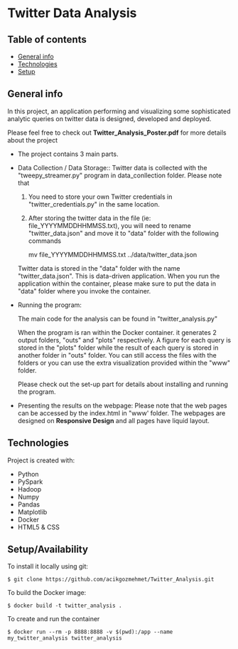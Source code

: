 # Twitter Data Analysis 

## Table of contents
* [General info](#general-info)
* [Technologies](#technologies)
* [Setup](#setup)

## General info
In this project, an application performing and visualizing some sophisticated
analytic queries on twitter data is designed, developed and deployed.

Please feel free to check out **Twitter_Analysis_Poster.pdf** for more details about the project

* The project contains 3 main parts.
* Data Collection / Data Storage::
  Twitter data is collected with the "tweepy_streamer.py" program in data_conllection folder. 
  Please note that 
  1. You need to store your own Twitter credentials in "twitter_credentials.py" in the same location.
  2. After storing the twitter data in the file (ie: file_YYYYMMDDHHMMSS.txt), you will need to rename "twitter_data.json" 
     and move it to "data" folder with the following commands
     
     mv file_YYYYMMDDHHMMSS.txt ../data/twitter_data.json
     
 
   Twitter data is stored in the "data" folder with the name "twitter_data.json".
   This is data-driven application. When you run the application within the container, 
   please make sure to put the data in "data" folder where you invoke the container.
   
* Running the program:

  The main code for the analysis can be found in "twitter_analysis.py"
  
  When the program is ran within the Docker container. it generates 2 output folders, "outs" and "plots" respectively. 
  A figure for each query is stored in the "plots" folder while the result of each query is stored in another folder in "outs" folder.
  You can still access the files with the folders or you can use the extra visualization provided within the "www" folder.
  
  Please check out the set-up part for details about installing and running the program.
    

* Presenting the results on the webpage: 
 Please note that the web pages can be accessed by the index.html in "www' folder.
 The webpages are designed on **Responsive Design** and all pages have liquid layout.


## Technologies
Project is created with:
* Python 
* PySpark
* Hadoop
* Numpy
* Pandas
* Matplotlib
* Docker
* HTML5 & CSS
	
## Setup/Availability
To install it locally using git:

```
$ git clone https://github.com/acikgozmehmet/Twitter_Analysis.git
```


To build the Docker image:

```
$ docker build -t twitter_analysis .

```

To create and run the container

```
$ docker run --rm -p 8888:8888 -v $(pwd):/app --name my_twitter_analysis twitter_analysis
```


